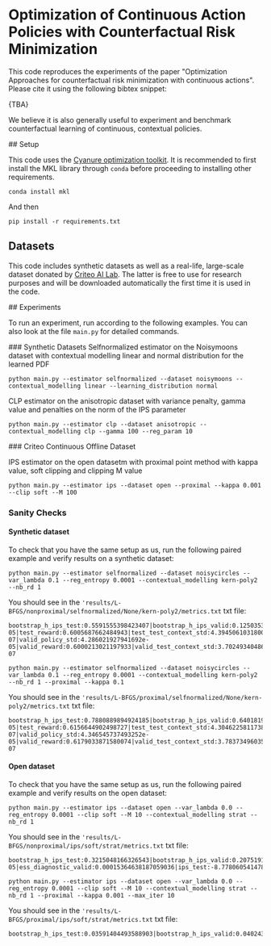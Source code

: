 # Optimization of Continuous Action Policies with Counterfactual Risk Minimization

This code reproduces the experiments of the paper "Optimization Approaches for counterfactual risk minimization with continuous actions". Please cite it using the following bibtex snippet:

{TBA}

We believe it is also generally useful to experiment and benchmark counterfactual learning of continuous, contextual policies.

## Setup

This code uses the [Cyanure optimization toolkit](http://thoth.inrialpes.fr/people/mairal/cyanure/welcome.html). It is recommended to first install the MKL library through `conda` before proceeding to installing other requirements. 
```
conda install mkl
``` 
And then
```
pip install -r requirements.txt
```

## Datasets

This code includes synthetic datasets as well as a real-life, large-scale dataset donated by [Criteo AI Lab](https://ailab.criteo.com/). The latter is free to use for research purposes and will be downloaded automatically the first time it is used in the code.

## Experiments

To run an experiment, run according to the following examples. You can also look at the file `main.py` for detailed commands.

### Synthetic Datasets
Selfnormalized estimator on the Noisymoons dataset with contextual modelling linear and normal distribution for the learned PDF
```
python main.py --estimator selfnormalized --dataset noisymoons --contextual_modelling linear --learning_distribution normal
```

CLP estimator on the anisotropic dataset with variance penalty, gamma value and penalties on the norm of the IPS parameter
```
python main.py --estimator clp --dataset anisotropic --contextual_modelling clp --gamma 100 --reg_param 10
```


### Criteo Continuous Offline Dataset

IPS estimator on the open datasetm with proximal point method with kappa value, soft clipping and clipping M value
```
python main.py --estimator ips --dataset open --proximal --kappa 0.001 --clip soft --M 100
```


### Sanity Checks

#### Synthetic dataset

To check that you have the same setup as us, run the following paired example and verify results on a synthetic dataset:

```
python main.py --estimator selfnormalized --dataset noisycircles --var_lambda 0.1 --reg_entropy 0.0001 --contextual_modelling kern-poly2 --nb_rd 1
```
You should see in the ```'results/L-BFGS/nonproximal/selfnormalized/None/kern-poly2/metrics.txt``` txt file:
```
bootstrap_h_ips_test:0.5591555398423407|bootstrap_h_ips_valid:0.12503530913739397|bootstrap_h_snips_test:0.078604862769276|bootstrap_h_snips_valid:0.12692125236206286|em_diagnostic_test:2.256203528104498|em_diagnostic_valid:0.3610341103989956|ess_diagnostic_test:0.0004889707635067942|ess_diagnostic_valid:0.0001644024987240737|ips_test:-1.2598683463459917|ips_valid:-0.1314177178172699|snips_test:-0.5577064238301641|snips_valid:-0.43333562660798264|std_h_test:99.59228336700215|std_h_valid:27.56747565157582|t_h_test:1.155835068543718|t_h_valid:0.30464179059068014|test_policy_std:4.2741911926731926e-05|test_reward:0.6005687662484943|test_test_context_std:4.394506103180005e-07|valid_policy_std:4.286021927941692e-05|valid_reward:0.6000213021197933|valid_test_context_std:3.7024934048650937e-07
```

```
python main.py --estimator selfnormalized --dataset noisycircles --var_lambda 0.1 --reg_entropy 0.0001 --contextual_modelling kern-poly2 --nb_rd 1 --proximal --kappa 0.1
```
You should see in the ```'results/L-BFGS/proximal/selfnormalized/None/kern-poly2/metrics.txt``` txt file:
```
bootstrap_h_ips_test:0.7880889894924185|bootstrap_h_ips_valid:0.6401819625960339|bootstrap_h_snips_test:0.09485290624006576|bootstrap_h_snips_valid:0.08442520732469028|em_diagnostic_test:1.3670278866066194|em_diagnostic_valid:2.5076555401253433|ess_diagnostic_test:0.00024129358726949956|ess_diagnostic_valid:0.0003895512213533832|ips_test:-1.1083350877649485|ips_valid:-1.2498919714121797|snips_test:-0.7999308903772422|snips_valid:-0.5051460411109807|std_h_test:83.3809676223928|std_h_valid:122.49863522959008|t_h_test:0.9478270128489855|t_h_valid:1.3562256165938131|test_policy_std:4.3379780649088184e-05|test_reward:0.6156644902498727|test_test_context_std:4.3046225811738055e-07|valid_policy_std:4.346545737493252e-05|valid_reward:0.6179033871580074|valid_test_context_std:3.7837349603543975e-07
```

#### Open dataset

To check that you have the same setup as us, run the following paired example and verify results on the open dataset:

```
python main.py --estimator ips --dataset open --var_lambda 0.0 --reg_entropy 0.0001 --clip soft --M 10 --contextual_modelling strat --nb_rd 1 
```
You should see in the ```'results/L-BFGS/nonproximal/ips/soft/strat/metrics.txt``` txt file:
```
bootstrap_h_ips_test:0.3215048166326543|bootstrap_h_ips_valid:0.20751913655716103|bootstrap_h_snips_test:0.44773391191823303|bootstrap_h_snips_valid:0.28910924541024274|em_diagnostic_test:0.862643695851652|em_diagnostic_valid:0.8466896469605204|ess_diagnostic_test:6.778598640879997e-05|ess_diagnostic_valid:0.00015364638187059036|ips_test:-8.778060541478553|ips_valid:-8.812978737208667|snips_test:-10.183163677795509|snips_valid:-10.410955647868903|std_h_test:139.61806948994678|std_h_valid:72.6275369109096|t_h_test:1.5662200830195232|t_h_valid:1.2662114104278828
```

```
python main.py --estimator ips --dataset open --var_lambda 0.0 --reg_entropy 0.0001 --clip soft --M 10 --contextual_modelling strat --nb_rd 1 --proximal --kappa 0.001 --max_iter 10
```
You should see in the ```'results/L-BFGS/proximal/ips/soft/strat/metrics.txt``` txt file:
```
bootstrap_h_ips_test:0.03591404493588903|bootstrap_h_ips_valid:0.040243139615426804|bootstrap_h_snips_test:0.03568534968078637|bootstrap_h_snips_valid:0.04017202700905228|em_diagnostic_test:0.9997871218339688|em_diagnostic_valid:1.0008526683202326|ess_diagnostic_test:0.1915967745959949|ess_diagnostic_valid:0.1915552329296553|ips_test:-11.398008015075185|ips_valid:-11.501523225252736|snips_test:-11.400434975838014|snips_valid:-11.49172520182447|std_h_test:2.053654853338936|std_h_valid:2.056119342900212|t_h_test:0.07897104954668842|t_h_valid:0.08045501033559577
```

